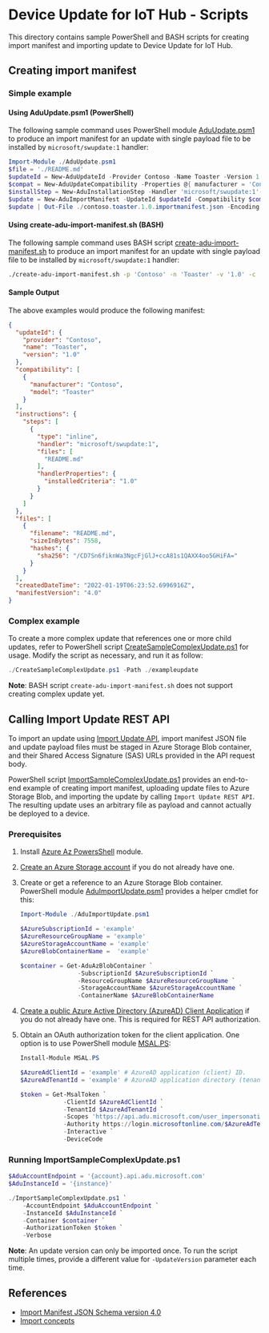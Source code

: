 # Device Update for IoT Hub - Scripts

This directory contains sample PowerShell and BASH scripts for creating import manifest and importing update to Device Update for IoT Hub.

## Creating import manifest

### Simple example

#### Using AduUpdate.psm1 (PowerShell)

The following sample command uses PowerShell module [AduUpdate.psm1](AduUpdate.psm1) to produce an import manifest for an update with single payload file to be installed by `microsoft/swupdate:1` handler:

```powershell
Import-Module ./AduUpdate.psm1
$file = './README.md'
$updateId = New-AduUpdateId -Provider Contoso -Name Toaster -Version 1.0
$compat = New-AduUpdateCompatibility -Properties @{ manufacturer = 'Contoso'; model = 'Toaster' }
$installStep = New-AduInstallationStep -Handler 'microsoft/swupdate:1'-HandlerProperties @{ installedCriteria = '1.0' } -Files $file
$update = New-AduImportManifest -UpdateId $updateId -Compatibility $compat -InstallationSteps $installStep
$update | Out-File ./contoso.toaster.1.0.importmanifest.json -Encoding utf8
```

#### Using create-adu-import-manifest.sh (BASH)

The following sample command uses BASH script [create-adu-import-manifest.sh](create-adu-import-manifest.sh) to produce an import manifest for an update with single payload file to be installed by `microsoft/swupdate:1` handler:

```bash
./create-adu-import-manifest.sh -p 'Contoso' -n 'Toaster' -v '1.0' -c 'manufacturer:Contoso' -c 'model:Toaster' -h 'microsoft/swupdate:1' -r 'installedCriteria:1.0' ./README.md > ./contoso.toaster.1.0.importmanifest.json
```

#### Sample Output

The above examples would produce the following manifest:

```json
{
  "updateId": {
    "provider": "Contoso",
    "name": "Toaster",
    "version": "1.0"
  },
  "compatibility": [
    {
      "manufacturer": "Contoso",
      "model": "Toaster"
    }
  ],
  "instructions": {
    "steps": [
      {
        "type": "inline",
        "handler": "microsoft/swupdate:1",
        "files": [
          "README.md"
        ],
        "handlerProperties": {
          "installedCriteria": "1.0"
        }
      }
    ]
  },
  "files": [
    {
      "filename": "README.md",
      "sizeInBytes": 7558,
      "hashes": {
        "sha256": "/CD7Sn6fiknWa3NgcFjGlJ+ccA81s1QAXX4oo5GHiFA="
      }
    }
  ],
  "createdDateTime": "2022-01-19T06:23:52.6996916Z",
  "manifestVersion": "4.0"
}
```

### Complex example

To create a more complex update that references one or more child updates, refer to PowerShell script [CreateSampleComplexUpdate.ps1](CreateSampleComplexUpdate.ps1) for usage. Modify the script as necessary, and run it as follow:

```powershell
./CreateSampleComplexUpdate.ps1 -Path ./exampleupdate
```

**Note**: BASH script `create-adu-import-manifest.sh` does not support creating complex update yet.

## Calling Import Update REST API

To import an update using [Import Update API](https://docs.microsoft.com/en-us/rest/api/deviceupdate/updates/import-update), import manifest JSON file and update payload files must be staged in Azure Storage Blob container, and their Shared Access Signature (SAS) URLs provided in the API request body.

PowerShell script [ImportSampleComplexUpdate.ps1](ImportSampleComplexUpdate.ps1) provides an end-to-end example of creating import manifest, uploading update files to Azure Storage Blob, and importing the update by calling `Import Update REST API`. The resulting update uses an arbitrary file as payload and cannot actually be deployed to a device.

### Prerequisites

1. Install [Azure Az PowersShell](https://docs.microsoft.com/en-us/powershell/azure/install-az-ps) module.

2. [Create an Azure Storage account](https://docs.microsoft.com/en-us/azure/storage/common/storage-account-create?tabs=azure-portal) if you do not already have one.

3. Create or get a reference to an Azure Storage Blob container. PowerShell module [AduImportUpdate.psm1](AduImportUpdate.psm1) provides a helper cmdlet for this:

    ```powershell
    Import-Module ./AduImportUpdate.psm1

    $AzureSubscriptionId = 'example'
    $AzureResourceGroupName = 'example'
    $AzureStorageAccountName = 'example'
    $AzureBlobContainerName =  'example'

    $container = Get-AduAzBlobContainer `
                    -SubscriptionId $AzureSubscriptionId `
                    -ResourceGroupName $AzureResourceGroupName `
                    -StorageAccountName $AzureStorageAccountName `
                    -ContainerName $AzureBlobContainerName
    ```

4. [Create a public Azure Active Directory (AzureAD) Client Application](https://docs.microsoft.com/en-us/azure/iot-hub-device-update/device-update-control-access#authenticate-to-device-update-rest-apis-for-publishing-and-management) if you do not already have one. This is required for  REST API authorization.

5. Obtain an OAuth authorization token for the client application. One option is to use PowerShell module [MSAL.PS](https://github.com/AzureAD/MSAL.PS):

    ```powershell
    Install-Module MSAL.PS

    $AzureAdClientId = 'example' # AzureAD application (client) ID.
    $AzureAdTenantId = 'example' # AzureAD application directory (tenant) ID.

    $token = Get-MsalToken `
                -ClientId $AzureAdClientId `
                -TenantId $AzureAdTenantId `
                -Scopes 'https://api.adu.microsoft.com/user_impersonation' `
                -Authority https://login.microsoftonline.com/$AzureAdTenantId/v2.0 `
                -Interactive `
                -DeviceCode
    ```

### Running ImportSampleComplexUpdate.ps1

```powershell
$AduAccountEndpoint = '{account}.api.adu.microsoft.com'
$AduInstanceId = '{instance}'

./ImportSampleComplexUpdate.ps1 `
    -AccountEndpoint $AduAccountEndpoint `
    -InstanceId $AduInstanceId `
    -Container $container `
    -AuthorizationToken $token `
    -Verbose
```

**Note**: An update version can only be imported once. To run the script multiple times, provide a different value for `-UpdateVersion` parameter each time.

## References

- [Import Manifest JSON Schema version 4.0](https://docs.microsoft.com/en-us/azure/iot-hub-device-update/import-schema)
- [Import concepts](https://docs.microsoft.com/en-us/azure/iot-hub-device-update/import-concepts)
